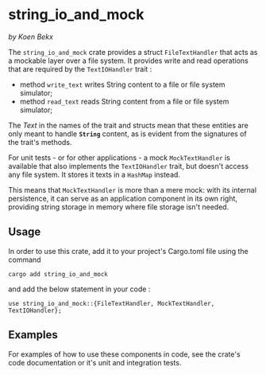 # string_io_and_mock

*by Koen Bekx*

The `string_io_and_mock` crate provides a struct `FileTextHandler` that acts as a mockable layer over a file
system. It provides write and read operations that are required by the `TextIOHandler`
trait :
- method `write_text` writes String content to a file or file system simulator;
- method `read_text` reads String content from a file or file system simulator;

The *Text* in the names of the trait and structs mean that these entities are only meant to handle **`String`** content, as is evident from the signatures of the trait's methods.

For unit tests - or for other applications - a mock `MockTextHandler` is available that also
implements the `TextIOHandler` trait, but doesn't access any file system. It stores it texts in
a `HashMap` instead.

This means that `MockTextHandler` is more than a mere mock: with its internal persistence, 
it can serve as an application component in its own right,
providing string storage in memory where file storage isn't needed.

## Usage

In order to use this crate, add it to your project's Cargo.toml file using the command

```
cargo add string_io_and_mock
```

and add the below statement in your code :

```
use string_io_and_mock::{FileTextHandler, MockTextHandler, TextIOHandler};
```

## Examples

For examples of how to use these components in code, see the crate's code documentation or it's unit and integration tests.
